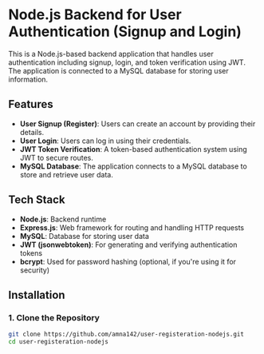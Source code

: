 # Node.js Backend for User Authentication (Signup and Login)

This is a Node.js-based backend application that handles user authentication including signup, login, and token verification using JWT. The application is connected to a MySQL database for storing user information.

## Features
- **User Signup (Register)**: Users can create an account by providing their details.
- **User Login**: Users can log in using their credentials.
- **JWT Token Verification**: A token-based authentication system using JWT to secure routes.
- **MySQL Database**: The application connects to a MySQL database to store and retrieve user data.

## Tech Stack
- **Node.js**: Backend runtime
- **Express.js**: Web framework for routing and handling HTTP requests
- **MySQL**: Database for storing user data
- **JWT (jsonwebtoken)**: For generating and verifying authentication tokens
- **bcrypt**: Used for password hashing (optional, if you're using it for security)

## Installation

### 1. Clone the Repository
   ```bash
   git clone https://github.com/amna142/user-registeration-nodejs.git
   cd user-registeration-nodejs
